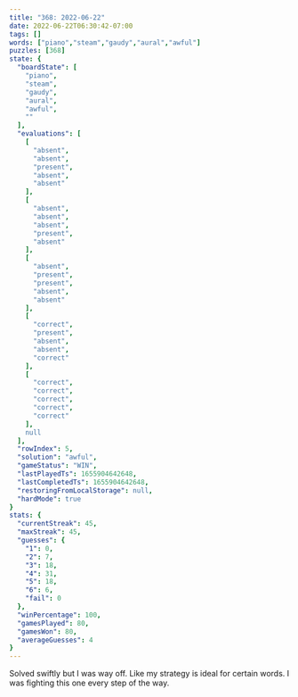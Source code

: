 ```yaml
---
title: "368: 2022-06-22"
date: 2022-06-22T06:30:42-07:00
tags: []
words: ["piano","steam","gaudy","aural","awful"]
puzzles: [368]
state: {
  "boardState": [
    "piano",
    "steam",
    "gaudy",
    "aural",
    "awful",
    ""
  ],
  "evaluations": [
    [
      "absent",
      "absent",
      "present",
      "absent",
      "absent"
    ],
    [
      "absent",
      "absent",
      "absent",
      "present",
      "absent"
    ],
    [
      "absent",
      "present",
      "present",
      "absent",
      "absent"
    ],
    [
      "correct",
      "present",
      "absent",
      "absent",
      "correct"
    ],
    [
      "correct",
      "correct",
      "correct",
      "correct",
      "correct"
    ],
    null
  ],
  "rowIndex": 5,
  "solution": "awful",
  "gameStatus": "WIN",
  "lastPlayedTs": 1655904642648,
  "lastCompletedTs": 1655904642648,
  "restoringFromLocalStorage": null,
  "hardMode": true
}
stats: {
  "currentStreak": 45,
  "maxStreak": 45,
  "guesses": {
    "1": 0,
    "2": 7,
    "3": 18,
    "4": 31,
    "5": 18,
    "6": 6,
    "fail": 0
  },
  "winPercentage": 100,
  "gamesPlayed": 80,
  "gamesWon": 80,
  "averageGuesses": 4
}
---
```


<!-- more -->
Solved swiftly but I was way off. Like my strategy is ideal for certain words. I was fighting this one every step of the way. 
